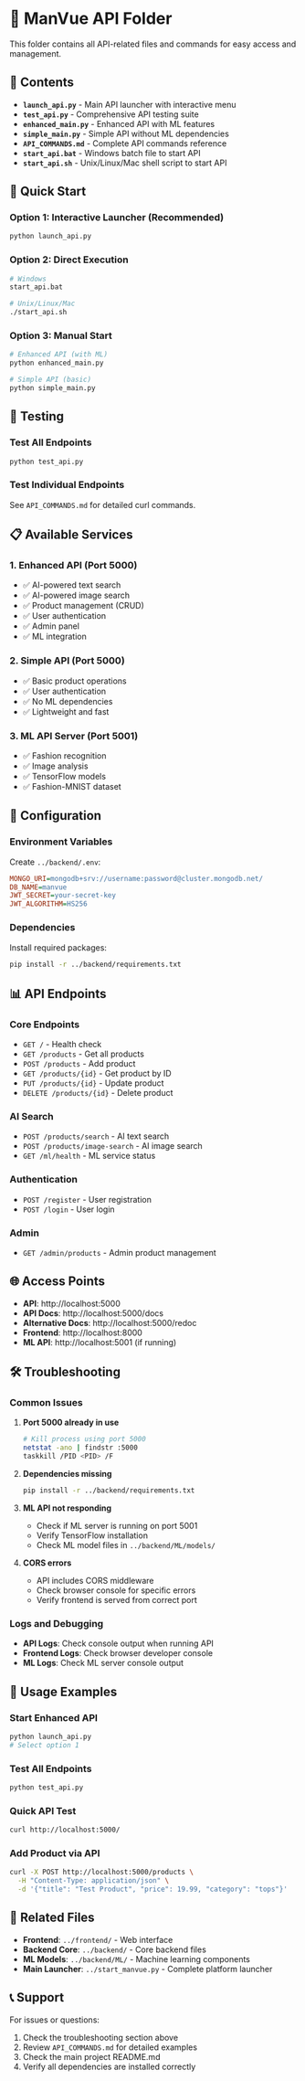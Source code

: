 # 🚀 ManVue API Folder

This folder contains all API-related files and commands for easy access and management.

## 📁 Contents

- **`launch_api.py`** - Main API launcher with interactive menu
- **`test_api.py`** - Comprehensive API testing suite
- **`enhanced_main.py`** - Enhanced API with ML features
- **`simple_main.py`** - Simple API without ML dependencies
- **`API_COMMANDS.md`** - Complete API commands reference
- **`start_api.bat`** - Windows batch file to start API
- **`start_api.sh`** - Unix/Linux/Mac shell script to start API

## 🚀 Quick Start

### Option 1: Interactive Launcher (Recommended)
```bash
python launch_api.py
```

### Option 2: Direct Execution
```bash
# Windows
start_api.bat

# Unix/Linux/Mac
./start_api.sh
```

### Option 3: Manual Start
```bash
# Enhanced API (with ML)
python enhanced_main.py

# Simple API (basic)
python simple_main.py
```

## 🧪 Testing

### Test All Endpoints
```bash
python test_api.py
```

### Test Individual Endpoints
See `API_COMMANDS.md` for detailed curl commands.

## 📋 Available Services

### 1. Enhanced API (Port 5000)
- ✅ AI-powered text search
- ✅ AI-powered image search
- ✅ Product management (CRUD)
- ✅ User authentication
- ✅ Admin panel
- ✅ ML integration

### 2. Simple API (Port 5000)
- ✅ Basic product operations
- ✅ User authentication
- ✅ No ML dependencies
- ✅ Lightweight and fast

### 3. ML API Server (Port 5001)
- ✅ Fashion recognition
- ✅ Image analysis
- ✅ TensorFlow models
- ✅ Fashion-MNIST dataset

## 🔧 Configuration

### Environment Variables
Create `../backend/.env`:
```ini
MONGO_URI=mongodb+srv://username:password@cluster.mongodb.net/
DB_NAME=manvue
JWT_SECRET=your-secret-key
JWT_ALGORITHM=HS256
```

### Dependencies
Install required packages:
```bash
pip install -r ../backend/requirements.txt
```

## 📊 API Endpoints

### Core Endpoints
- `GET /` - Health check
- `GET /products` - Get all products
- `POST /products` - Add product
- `GET /products/{id}` - Get product by ID
- `PUT /products/{id}` - Update product
- `DELETE /products/{id}` - Delete product

### AI Search
- `POST /products/search` - AI text search
- `POST /products/image-search` - AI image search
- `GET /ml/health` - ML service status

### Authentication
- `POST /register` - User registration
- `POST /login` - User login

### Admin
- `GET /admin/products` - Admin product management

## 🌐 Access Points

- **API**: http://localhost:5000
- **API Docs**: http://localhost:5000/docs
- **Alternative Docs**: http://localhost:5000/redoc
- **Frontend**: http://localhost:8000
- **ML API**: http://localhost:5001 (if running)

## 🛠️ Troubleshooting

### Common Issues

1. **Port 5000 already in use**
   ```bash
   # Kill process using port 5000
   netstat -ano | findstr :5000
   taskkill /PID <PID> /F
   ```

2. **Dependencies missing**
   ```bash
   pip install -r ../backend/requirements.txt
   ```

3. **ML API not responding**
   - Check if ML server is running on port 5001
   - Verify TensorFlow installation
   - Check ML model files in `../backend/ML/models/`

4. **CORS errors**
   - API includes CORS middleware
   - Check browser console for specific errors
   - Verify frontend is served from correct port

### Logs and Debugging

- **API Logs**: Check console output when running API
- **Frontend Logs**: Check browser developer console
- **ML Logs**: Check ML server console output

## 📝 Usage Examples

### Start Enhanced API
```bash
python launch_api.py
# Select option 1
```

### Test All Endpoints
```bash
python test_api.py
```

### Quick API Test
```bash
curl http://localhost:5000/
```

### Add Product via API
```bash
curl -X POST http://localhost:5000/products \
  -H "Content-Type: application/json" \
  -d '{"title": "Test Product", "price": 19.99, "category": "tops"}'
```

## 🔗 Related Files

- **Frontend**: `../frontend/` - Web interface
- **Backend Core**: `../backend/` - Core backend files
- **ML Models**: `../backend/ML/` - Machine learning components
- **Main Launcher**: `../start_manvue.py` - Complete platform launcher

## 📞 Support

For issues or questions:
1. Check the troubleshooting section above
2. Review `API_COMMANDS.md` for detailed examples
3. Check the main project README.md
4. Verify all dependencies are installed correctly
